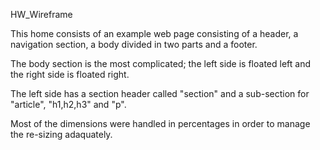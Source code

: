 HW_Wireframe

This home consists of an example web page consisting of a header, a navigation section, a body divided in two parts and a footer. <br> 
	
The body section is the most complicated; the left side is floated left and the right side is floated right. <br> 

The left side has a section header called "section" and a sub-section for "article", "h1,h2,h3" and "p". <br> 

Most of the dimensions were handled in percentages in order to manage the re-sizing adaquately. <br> 